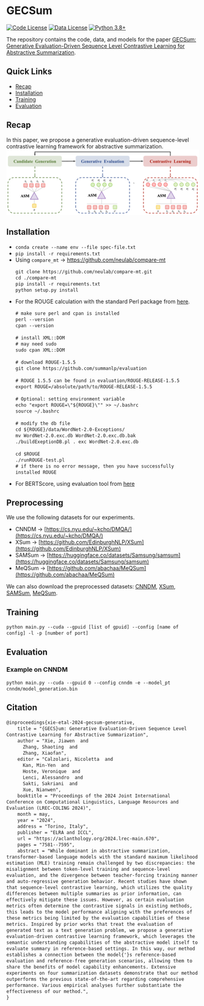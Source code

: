 # GECSum
[![Code License](https://img.shields.io/badge/Code%20License-Apache_2.0-green.svg)](https://github.com/xjw-nlp/SimCAS/blob/main/LICENSE)
[![Data License](https://img.shields.io/badge/Data%20License-CC%20By%20NC%204.0-red.svg)](https://github.com/xjw-nlp/SimCAS/blob/main/DATA_LICENSE)
[![Python 3.8+](https://img.shields.io/badge/python-3.8+-blue.svg)](https://www.python.org/downloads/release/python-380/)

The repository contains the code, data, and models for the paper [GECSum: Generative Evaluation-Driven Sequence Level Contrastive Learning for Abstractive Summarization]().
## Quick Links
- [Recap](#recap)
- [Installation](#installation)
- [Training](#training)
- [Evaluation](#evaluation)
## Recap
In this paper, we propose a generative evaluation-driven sequence-level contrastive learning framework for abstractive summarization.
![pipeline](./model.png)
## Installation
- `conda create --name env --file spec-file.txt`
- `pip install -r requirements.txt`
- Using `compare_mt` -> https://github.com/neulab/compare-mt
  ```console
  git clone https://github.com/neulab/compare-mt.git
  cd ./compare-mt
  pip install -r requirements.txt
  python setup.py install
  ```
- For the ROUGE calculation with the standard Perl package from [here](https://github.com/summanlp/evaluation/tree/master/ROUGE-RELEASE-1.5.5).
  ```console
  # make sure perl and cpan is installed
  perl --version
  cpan --version

  # install XML::DOM
  # may need sudo
  sudo cpan XML::DOM
  
  # download ROUGE-1.5.5
  git clone https://github.com/summanlp/evaluation
  
  # ROUGE 1.5.5 can be found in evaluation/ROUGE-RELEASE-1.5.5
  export ROUGE=/absolute/path/to/ROUGE-RELEASE-1.5.5
  
  # Optional: setting environment variable
  echo "export ROUGE=\"${ROUGE}\"" >> ~/.bashrc
  source ~/.bashrc
  
  # modify the db file
  cd ${ROUGE}/data/WordNet-2.0-Exceptions/
  mv WordNet-2.0.exc.db WordNet-2.0.exc.db.bak
  ./buildExeptionDB.pl . exc WordNet-2.0.exc.db
  
  cd $ROUGE
  ./runROUGE-test.pl
  # if there is no error message, then you have successfully installed ROUGE
  ```
- For BERTScore, using evaluation tool from [here](https://github.com/Tiiiger/bert_score)

## Preprocessing
We use the following datasets for our experiments. 
- CNNDM -> [https://cs.nyu.edu/~kcho/DMQA/](https://cs.nyu.edu/~kcho/DMQA/)
- XSum -> [https://github.com/EdinburghNLP/XSum](https://github.com/EdinburghNLP/XSum)
- SAMSum -> [https://huggingface.co/datasets/Samsung/samsum](https://huggingface.co/datasets/Samsung/samsum)
- MeQSum -> [https://github.com/abachaa/MeQSum](https://github.com/abachaa/MeQSum)

We can also download the preprocessed datasets: [CNNDM](), [XSum](), [SAMSum](), [MeQSum]().
  
## Training
```console
python main.py --cuda --gpuid [list of gpuid] --config [name of config] -l -p [number of port]
```
## Evaluation
### Example on CNNDM
```console
python main.py --cuda --gpuid 0 --config cnndm -e --model_pt cnndm/model_generation.bin
```
## Citation
```console
@inproceedings{xie-etal-2024-gecsum-generative,
    title = "{GECS}um: Generative Evaluation-Driven Sequence Level Contrastive Learning for Abstractive Summarization",
    author = "Xie, Jiawen  and
      Zhang, Shaoting  and
      Zhang, Xiaofan",
    editor = "Calzolari, Nicoletta  and
      Kan, Min-Yen  and
      Hoste, Veronique  and
      Lenci, Alessandro  and
      Sakti, Sakriani  and
      Xue, Nianwen",
    booktitle = "Proceedings of the 2024 Joint International Conference on Computational Linguistics, Language Resources and Evaluation (LREC-COLING 2024)",
    month = may,
    year = "2024",
    address = "Torino, Italy",
    publisher = "ELRA and ICCL",
    url = "https://aclanthology.org/2024.lrec-main.670",
    pages = "7581--7595",
    abstract = "While dominant in abstractive summarization, transformer-based language models with the standard maximum likelihood estimation (MLE) training remain challenged by two discrepancies: the misalignment between token-level training and sequence-level evaluation, and the divergence between teacher-forcing training manner and auto-regressive generation behavior. Recent studies have shown that sequence-level contrastive learning, which utilizes the quality differences between multiple summaries as prior information, can effectively mitigate these issues. However, as certain evaluation metrics often determine the contrastive signals in existing methods, this leads to the model performance aligning with the preferences of these metrics being limited by the evaluation capabilities of these metrics. Inspired by prior works that treat the evaluation of generated text as a text generation problem, we propose a generative evaluation-driven contrastive learning framework, which leverages the semantic understanding capabilities of the abstractive model itself to evaluate summary in reference-based settings. In this way, our method establishes a connection between the model{'}s reference-based evaluation and reference-free generation scenarios, allowing them to share the benefits of model capability enhancements. Extensive experiments on four summarization datasets demonstrate that our method outperforms the previous state-of-the-art regarding comprehensive performance. Various empirical analyses further substantiate the effectiveness of our method.",
}

```